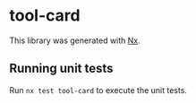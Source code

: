 # tool-card

This library was generated with [Nx](https://nx.dev).

## Running unit tests

Run `nx test tool-card` to execute the unit tests.
